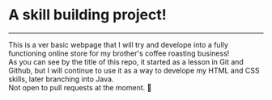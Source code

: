 <h1>A skill building project!</h1>  
<hr>
<p>This is a ver basic webpage that I will try and develope into a fully functioning online store for my brother's coffee roasting business!<br>As you can see by the title of this repo, it started as a lesson in Git and Github, but I will continue to use it as a way to develope my HTML and CSS skills, later branching into Java.<br>Not open to pull requests at the moment. 🙂</p>
